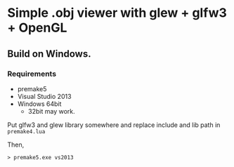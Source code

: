 # Simple .obj viewer with glew + glfw3 + OpenGL

## Build on Windows.

### Requirements

* premake5
* Visual Studio 2013
* Windows 64bit
  * 32bit may work.

Put glfw3 and glew library somewhere and replace include and lib path in `premake4.lua`

Then,

    > premake5.exe vs2013
